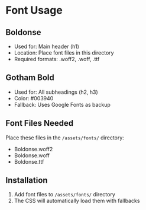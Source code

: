 # Font Usage

## Boldonse
- Used for: Main header (h1)
- Location: Place font files in this directory
- Required formats: .woff2, .woff, .ttf

## Gotham Bold
- Used for: All subheadings (h2, h3)
- Color: #003940
- Fallback: Uses Google Fonts as backup

## Font Files Needed
Place these files in the `/assets/fonts/` directory:
- Boldonse.woff2
- Boldonse.woff  
- Boldonse.ttf

## Installation
1. Add font files to `/assets/fonts/` directory
2. The CSS will automatically load them with fallbacks
